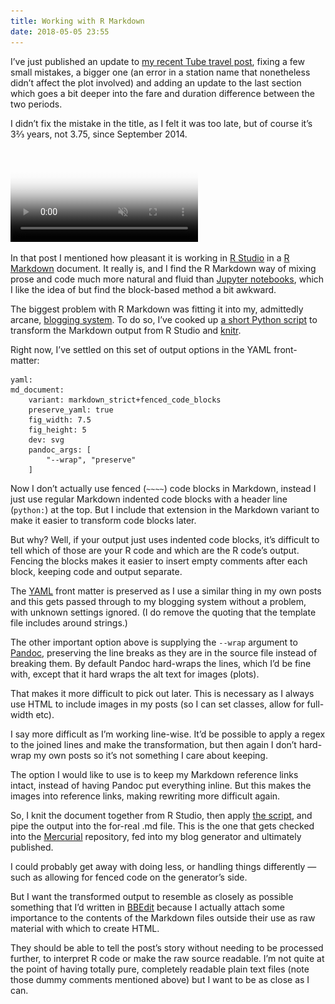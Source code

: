 ```yaml
---
title: Working with R Markdown
date: 2018-05-05 23:55
---
```


I’ve just published an update to [my recent Tube travel post][tube-2], fixing a few small mistakes, a bigger one (an error in a station name that nonetheless didn’t affect the plot involved) and adding an update to the last section which goes a bit deeper into the fare and duration difference between the two periods.

I didn’t fix the mistake in the title, as I felt it was too late, but of course it’s 3⅔ years, not 3.75, since September 2014.

<p>
    <video src="/images/2018-05-05-naked-gun-realise-that-now.mp4"
        poster="/images/2018-05-05-naked-gun-realise-that-now.jpg"
        controls
        muted>
        <img
        src="/images/2018-05-05-naked-gun-realise-that-now.jpg"
        alt="“I realise that, now…” from the film Naked Gun">
    </video>
</p>

[tube-2]: https://www.robjwells.com/2018/05/3-75-years-on-the-tube/

In that post I mentioned how pleasant it is working in [R Studio][] in a [R Markdown][] document. It really is, and I find the R Markdown way of mixing prose and code much more natural and fluid than [Jupyter notebooks][jupyter], which I like the idea of but find the block-based method a bit awkward.

[R Studio]: https://www.rstudio.com/products/RStudio/ 
[R Markdown]: https://rmarkdown.rstudio.com
[jupyter]: https://jupyter.org

The biggest problem with R Markdown was fitting it into my, admittedly arcane, [blogging system][majestic]. To do so, I’ve cooked up [a short Python script][script] to transform the Markdown output from R Studio and [knitr][].

[majestic]: https://github.com/robjwells/majestic
[script]: https://github.com/robjwells/primaryunit/blob/3be7c91007f10946e60fecb3c2007f85080d3950/posts/2018/04/decode_blocks.py
[knitr]: https://yihui.name/knitr/

Right now, I’ve settled on this set of output options in the YAML front-matter:

    yaml:
    md_document:
        variant: markdown_strict+fenced_code_blocks
        preserve_yaml: true
        fig_width: 7.5
        fig_height: 5
        dev: svg
        pandoc_args: [
            "--wrap", "preserve"
        ]

Now I don’t actually use fenced (`~~~~`) code blocks in Markdown, instead I just use regular Markdown indented code blocks with a header line (`python:`) at the top. But I include that extension in the Markdown variant to make it easier to transform code blocks later.

But why? Well, if your output just uses indented code blocks, it’s difficult to tell which of those are your R code and which are the R code’s output. Fencing the blocks makes it easier to insert empty comments after each block, keeping code and output separate.

The [YAML][] front matter is preserved as I use a similar thing in my own posts and this gets passed through to my blogging system without a problem, with unknown settings ignored. (I do remove the quoting that the template file includes around strings.)

[YAML]: https://en.wikipedia.org/wiki/YAML

The other important option above is supplying the `--wrap` argument to [Pandoc][], preserving the line breaks as they are in the source file instead of breaking them. By default Pandoc hard-wraps the lines, which I’d be fine with, except that it hard wraps the alt text for images (plots).

That makes it more difficult to pick out later. This is necessary as I always use HTML to include images in my posts (so I can set classes, allow for full-width etc).

I say more difficult as I’m working line-wise. It’d be possible to apply a regex to the joined lines and make the transformation, but then again I don’t hard-wrap my own posts so it’s not something I care about keeping.

[Pandoc]: http://pandoc.org

The option I would like to use is to keep my Markdown reference links intact, instead of having Pandoc put everything inline. But this makes the images into reference links, making rewriting more difficult again.

So, I knit the document together from R Studio, then apply [the script][script], and pipe the output into the for-real .md file. This is the one that gets checked into the [Mercurial][] repository, fed into my blog generator and ultimately published.

[Mercurial]: https://www.mercurial-scm.org

I could probably get away with doing less, or handling things differently — such as allowing for fenced code on the generator’s side.

But I want the transformed output to resemble as closely as possible something that I’d written in [BBEdit][] because I actually attach some importance to the contents of the Markdown files outside their use as raw material with which to create HTML.

They should be able to tell the post’s story without needing to be processed further, to interpret R code or make the raw source readable. I’m not quite at the point of having totally pure, completely readable plain text files (note those dummy comments mentioned above) but I want to be as close as I can.

[BBEdit]: https://www.barebones.com/products/bbedit/
